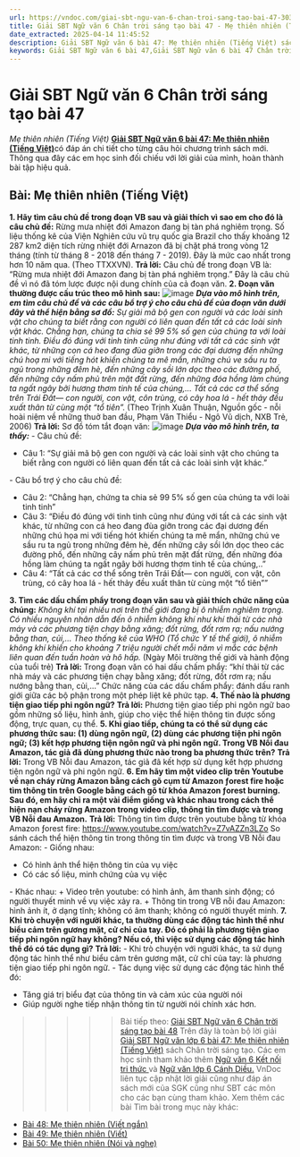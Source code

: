```yaml
---
url: https://vndoc.com/giai-sbt-ngu-van-6-chan-troi-sang-tao-bai-47-303907
title: Giải SBT Ngữ văn 6 Chân trời sáng tạo bài 47 - Mẹ thiên nhiên (Tiếng Việt) - VnDoc.com
date_extracted: 2025-04-14 11:45:52
description: Giải SBT Ngữ văn 6 bài 47: Mẹ thiên nhiên (Tiếng Việt) sách Chân trời sáng tạo với cuộc sống có đáp án chi tiết cho các bạn cùng tham khảo.
keywords: Giải SBT Ngữ văn 6 bài 47,Giải SBT Ngữ văn 6 bài 47 Chân trời sáng tạo,Giải sách bài tập Ngữ văn CTST lớp 6,Ngữ văn lớp 6 Chân trời sáng tạo,giải bài tập ngữ văn lớp 6,bài Mẹ thiên nhiên (Tiếng Việt)
---
```


# Giải SBT Ngữ văn 6 Chân trời sáng tạo bài 47
 _Mẹ thiên nhiên \(Tiếng Việt\)_
[**Giải SBT Ngữ văn 6 bài 47: Mẹ thiên nhiên \(Tiếng Việt\)**](<https://vndoc.com/giai-sbt-ngu-van-6-chan-troi-sang-tao-bai-47-303907>)có đáp án chi tiết cho từng câu hỏi chương trình sách mới. Thông qua đây các em học sinh đối chiếu với lời giải của mình, hoàn thành bài tập hiệu quả.
## Bài: Mẹ thiên nhiên \(Tiếng Việt\)
**1\. Hãy tìm câu chủ đề trong đoạn VB sau và giải thích vì sao em cho đó là câu chủ đề:**
Rừng mưa nhiệt đới Amazon đang bị tàn phá nghiêm trọng. Số liệu thống kê của Viện Nghiên cứu vũ trụ quốc gia Brazil cho thấy khoảng 12 287 km2 diện tích rừng nhiệt đới Arnazon đã bị chặt phá trong vòng 12 tháng \(tính từ tháng 8 - 2018 đến tháng 7 - 2019\). Đây là mức cao nhất trong hơn 10 năm qua. \(Theo TTXXVN\).
**Trả lời:**
Câu chủ đề trong đoạn VB là: “Rừng mưa nhiệt đới Amazon đang bị tàn phá nghiêm trọng.”
Đây là câu chủ đề vì nó đã tóm lược được nội dung chính của cả đoạn văn.
**2\. Đoạn văn thường được cấu trúc theo mô hình sau:**
![image](https://i.vdoc.vn/data/image/2023/08/28/47-1-0.png)
_**Dựa vào mô hình trên, em tìm câu chủ đề và các câu bổ trợ ý cho câu chủ đề của đoạn văn dưới đây và thể hiện bằng sơ đồ:**_
_Sự giải mã bộ gen con người và các loài sinh vật cho chúng ta biết rằng con người có liên quan đến tất cả các loài sinh vật khác. Chẳng hạn, chúng ta chia sẻ 99 5% số gen của chúng ta với loài tinh tinh. Điều đó đúng với tinh tinh cũng như đúng với tất cả các sinh vật khác, từ những con cá heo đang đùa giỡn trong các đại dương đến những chú hoạ mi với tiếng hót khiến chúng ta mê mẩn, những chú ve sầu ru ta ngủ trong những đêm hè, đến những cây sồi lớn dọc theo các đường phố, đến những cây nấm phủ trên mặt đất rừng, đến những đóa hồng làm chúng ta ngất ngây bởi hương thơm tinh tế của chúng,... Tất cả các cơ thể sống trên Trái Đất— con người, con vật, côn trùng, có cây hoa lá - hết thảy đều xuất thân từ cùng một “tổ tiên”._
\(Theo Trịnh Xuân Thuận, Nguồn gốc - nỗi hoài niệm về những thuở ban đầu, Phạm Văn Thiểu - Ngô Vũ dịch, NXB Trẻ, 2006\)
**Trả lời:**
Sơ đồ tóm tắt đoạn văn:
![image](https://i.vdoc.vn/data/image/2023/08/28/47-2-0.png)
_**Dựa vào mô hình trên, ta thấy:**_
\- Câu chủ đề:
  * Câu 1: “Sự giải mã bộ gen con người và các loài sinh vật cho chúng ta biết rằng con người có liên quan đến tất cả các loài sinh vật khác.”

\- Câu bổ trợ ý cho câu chủ đề:
  * Câu 2: “Chẳng hạn, chứng ta chia sẻ 99 5% số gen của chúng ta với loài tinh tinh”
  * Câu 3: “Điều đó đúng với tinh tinh cũng như đúng với tất cả các sinh vật khác, từ những con cá heo đang đùa giỡn trong các đại dương đến những chú họa mi với tiếng hót khiến chúng ta mê mẩn, những chú ve sầu ru ta ngủ trong những đêm hè, đến những cây sồi lớn dọc theo các đường phố, đến những cây nấm phủ trên mặt đất rừng, đến những đóa hồng làm chúng ta ngất ngây bởi hương thơm tinh tế của chúng,..”
  * Câu 4: “Tất cả các cơ thể sống trên Trái Đất— con người, con vật, côn trùng, có cây hoa lá - hết thảy đều xuất thân từ cùng một “tổ tiên””

**3\. Tìm các dấu chấm phẩy trong đoạn văn sau và giải thích chức năng của chúng:**
_Không khí tại nhiều nơi trên thế giới đang bị ô nhiễm nghiêm trọng. Có nhiều nguyên nhân dẫn đến ô nhiễm không khí như khí thải từ các nhà máy và các phương tiện chạy bằng xăng; đốt rừng, đốt rơm rạ; nấu nướng bằng than, củi,... Theo thống kê của WHO \(Tổ chức Y tế thể giới\), ô nhiễm không khí khiến cho khoảng 7 triệu người chết mỗi năm vì mắc các bệnh liên quan đến tuần hoàn và hô hấp._
\(Ngày Môi trường thế giới và hành động của tuổi trẻ\)
**Trả lời:**
Trong đoạn văn có hai dấu chấm phẩy: “khí thải từ các nhà máy và các phương tiện chạy bằng xăng; đốt rừng, đốt rơm rạ; nấu nướng bằng than, củi,...”
Chức năng của các dấu chấm phẩy: đánh dấu ranh giới giữa các bộ phận trong một phép liệt kê phức tạp.
**4\. Thế nào là phương tiện giao tiếp phi ngôn ngữ?**
**Trả lời:**
Phương tiện giao tiếp phi ngôn ngữ bao gồm những số liệu, hình ảnh, giúp cho việc thể hiện thông tin được sống động, trực quan, cụ thể.
**5\. Khi giao tiếp, chúng ta có thể sử dụng các phương thức sau: \(1\) dùng ngôn ngữ, \(2\) dùng các phương tiện phi ngôn ngữ; \(3\) kết hợp phương tiện ngôn ngữ và phi ngôn ngữ. Trong VB Nổi đau Amazon, tác giả đã dùng phương thức nào trong ba phương thức trên?**
**Trả lời:**
Trong VB Nỗi đau Amazon, tác giả đã kết hợp sử dụng kết hợp phương tiện ngôn ngữ và phi ngôn ngữ.
**6\. Em hãy tìm một video clip trên Youtube về nạn cháy rừng Amazon bằng cách gõ cụm từ Amazon ƒorest fire hoặc tìm thông tin trên Google bằng cách gõ từ khóa Amazon ƒorest burning. Sau đó, em hãy chỉ ra một vài điểm giống và khác nhau trong cách thể hiện nạn cháy rừng Amazon trong video clip, thông tin tìm được và trong VB Nỗi đau Amazon.**
**Trả lời:**
Thông tin tìm được trên youtube bằng từ khóa Amazon ƒorest fire: https://www.youtube.com/watch?v=Z7vAZZn3LZo
So sánh cách thể hiện thông tin trong thông tin tìm được và trong VB Nỗi đau Amazon:
\- Giống nhau:
  * Có hình ảnh thể hiện thông tin của vụ việc
  * Có các số liệu, minh chứng của vụ việc

\- Khác nhau:
\+ Video trên youtube: có hình ảnh, âm thanh sinh động; có người thuyết minh về vụ việc xảy ra.
\+ Thông tin trong VB nỗi đau Amazon: hình ảnh ít, ở dạng tĩnh; không có âm thanh; không có người thuyết minh.
**7\. Khi trò chuyện với người khác, ta thường dùng các động tác hình thể như biểu cảm trên gương mặt, cử chỉ của tay. Đó có phải là phương tiện giao tiếp phi ngôn ngữ hay không? Nếu có, thì việc sử dụng các động tác hình thể đó có tác dụng gì?**
**Trả lời:**
\- Khi trò chuyện với người khác, ta sử dụng động tác hình thể như biểu cảm trên gương mặt, cử chỉ của tay: là phương tiện giao tiếp phi ngôn ngữ.
\- Tác dụng việc sử dụng các động tác hình thể đó:
  * Tăng giá trị biểu đạt của thông tin và cảm xúc của người nói
  * Giúp người nghe tiếp nhận thông tin từ người nói chính xác hơn.

>>>>> Bài tiếp theo: [Giải SBT Ngữ văn 6 Chân trời sáng tạo bài 48](<https://vndoc.com/giai-sbt-ngu-van-6-chan-troi-sang-tao-bai-48-303912>)
Trên đây là toàn bộ lời giải [Giải SBT Ngữ văn lớp 6 bài 47: Mẹ thiên nhiên \(Tiếng Việt\)](<https://vndoc.com/giai-sbt-ngu-van-6-chan-troi-sang-tao-bai-47-303907>) sách Chân trời sáng tạo. Các em học sinh tham khảo thêm [Ngữ văn 6 Kết nối tri thức ](<https://vndoc.com/mon-ngu-van-lop6>)và [Ngữ văn lớp 6 Cánh Diều.](<https://vndoc.com/ngu-van-6-sach-canh-dieu>) VnDoc liên tục cập nhật lời giải cũng như đáp án sách mới của SGK cũng như SBT các môn cho các bạn cùng tham khảo.
Xem thêm các bài Tìm bài trong mục này khác:
  * [Bài 48: Mẹ thiên nhiên \(Viết ngắn\)](</giai-sbt-ngu-van-6-chan-troi-sang-tao-bai-48-303912>)
  * [Bài 49: Mẹ thiên nhiên \(Viết\)](</giai-sbt-ngu-van-6-chan-troi-sang-tao-bai-49-303914>)
  * [Bài 50: Mẹ thiên nhiên \(Nói và nghe\)](</giai-sbt-ngu-van-6-chan-troi-sang-tao-bai-50-303917>)


